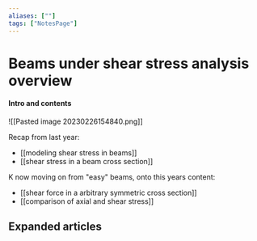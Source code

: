 ```yaml
---
aliases: [""]
tags: ["NotesPage"]
---
```


# Beams under shear stress analysis overview

#### Intro and contents
![[Pasted image 20230226154840.png]]

Recap from last year:
- [[modeling shear stress in beams]]
- [[shear stress in a beam cross section]]

K now moving on from "easy" beams, onto this years content:
- [[shear force in a arbitrary symmetric cross section]]
- [[comparison of axial and shear stress]]

## Expanded articles
